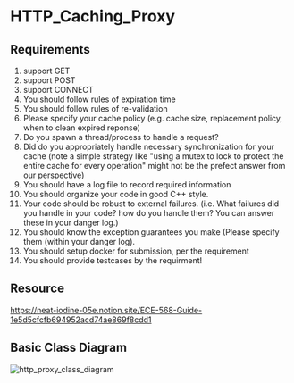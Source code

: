 # HTTP_Caching_Proxy
Requirements
-- 
1. support GET
2. support POST
3. support CONNECT
4. You should follow rules of expiration time
5. You should follow rules of re-validation
6. Please specify your cache policy (e.g. cache size, replacement policy, when to clean expired reponse) 
7. Do you spawn a thread/process to handle a request?
8. Did do you appropriately handle necessary synchronization for your cache (note a simple strategy like "using a mutex to lock to protect the entire cache for every operation" might not be the prefect answer from our perspective)
9. You should have a log file to record required information
10. You should organize your code in good C++ style. 
11. Your code should be robust to external failures. (i.e. What failures did you handle in your code? how do you handle them? You can answer these in your danger log.)
12. You should know the exception guarantees you make (Please specify them (within your danger log).
13. You should setup docker for submission, per the requirement
14. You should provide testcases by the requirment!


Resource
--
https://neat-iodine-05e.notion.site/ECE-568-Guide-1e5d5cfcfb694952acd74ae869f8cdd1

Basic Class Diagram  
--  
![http_proxy_class_diagram](https://user-images.githubusercontent.com/63096620/219905813-6e101223-b6de-4554-96a3-bf8fa944160f.png)
